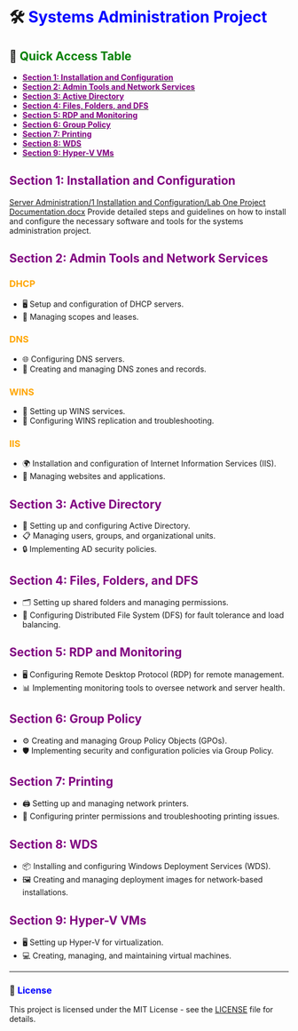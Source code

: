 # 🛠️ **<span style="color:blue">Systems Administration Project</span>**

## 📂 **<span style="color:green">Quick Access Table</span>**
- [**<span style="color:purple">Section 1: Installation and Configuration</span>**](#section-1-installation-and-configuration)
- [**<span style="color:purple">Section 2: Admin Tools and Network Services</span>**](#section-2-admin-tools-and-network-services)
- [**<span style="color:purple">Section 3: Active Directory</span>**](#section-3-active-directory)
- [**<span style="color:purple">Section 4: Files, Folders, and DFS</span>**](#section-4-files-folders-and-dfs)
- [**<span style="color:purple">Section 5: RDP and Monitoring</span>**](#section-5-rdp-and-monitoring)
- [**<span style="color:purple">Section 6: Group Policy</span>**](#section-6-group-policy)
- [**<span style="color:purple">Section 7: Printing</span>**](#section-7-printing)
- [**<span style="color:purple">Section 8: WDS</span>**](#section-8-wds)
- [**<span style="color:purple">Section 9: Hyper-V VMs</span>**](#section-9-hyper-v-vms)

## **<span style="color:purple">Section 1: Installation and Configuration</span>**
[Server Administration/1 Installation and Configuration/Lab One Project Documentation.docx](Server%20Administration/1%20Installation%20and%20Configuration/Lab%20One%20Project%20Documentation.docx)
Provide detailed steps and guidelines on how to install and configure the necessary software and tools for the systems administration project.

## **<span style="color:purple">Section 2: Admin Tools and Network Services</span>**
### **<span style="color:orange">DHCP</span>**
- 🖥️ Setup and configuration of DHCP servers.
- 📜 Managing scopes and leases.
  
### **<span style="color:orange">DNS</span>**
- 🌐 Configuring DNS servers.
- 📝 Creating and managing DNS zones and records.
  
### **<span style="color:orange">WINS</span>**
- 🔧 Setting up WINS services.
- 🔄 Configuring WINS replication and troubleshooting.

### **<span style="color:orange">IIS</span>**
- 🌍 Installation and configuration of Internet Information Services (IIS).
- 📂 Managing websites and applications.

## **<span style="color:purple">Section 3: Active Directory</span>**
- 👥 Setting up and configuring Active Directory.
- 📋 Managing users, groups, and organizational units.
- 🔒 Implementing AD security policies.

## **<span style="color:purple">Section 4: Files, Folders, and DFS</span>**
- 🗂️ Setting up shared folders and managing permissions.
- 🔗 Configuring Distributed File System (DFS) for fault tolerance and load balancing.

## **<span style="color:purple">Section 5: RDP and Monitoring</span>**
- 🖥️ Configuring Remote Desktop Protocol (RDP) for remote management.
- 📊 Implementing monitoring tools to oversee network and server health.

## **<span style="color:purple">Section 6: Group Policy</span>**
- ⚙️ Creating and managing Group Policy Objects (GPOs).
- 🛡️ Implementing security and configuration policies via Group Policy.

## **<span style="color:purple">Section 7: Printing</span>**
- 🖨️ Setting up and managing network printers.
- 🔧 Configuring printer permissions and troubleshooting printing issues.

## **<span style="color:purple">Section 8: WDS</span>**
- 📦 Installing and configuring Windows Deployment Services (WDS).
- 🖼️ Creating and managing deployment images for network-based installations.

## **<span style="color:purple">Section 9: Hyper-V VMs</span>**
- 🖥️ Setting up Hyper-V for virtualization.
- 💻 Creating, managing, and maintaining virtual machines.

---

### 📜 **<span style="color:blue">License</span>**
This project is licensed under the MIT License - see the [LICENSE](LICENSE) file for details.
